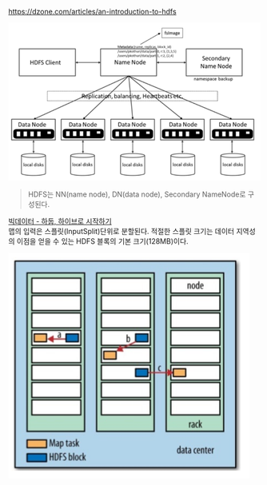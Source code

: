 https://dzone.com/articles/an-introduction-to-hdfs

![HDFS Master/slave Architecture](../참고자료/이미지/HDFS_master_slave_architecture.png)
> HDFS는 NN(name node), DN(data node), Secondary NameNode로 구성된다.



[빅데이터 - 하둡, 하이브로 시작하기](https://wikidocs.net/book/2203)  
맵의 입력은 스플릿(InputSplit)단위로 분할된다.
적절한 스플릿 크기는 데이터 지역성의 이점을 얻을 수 있는 HDFS 블록의 기본 크기(128MB)이다.

![맵 작업 데이터 지역성](../참고자료/이미지/맵_작업_데이터_지역성.png)
